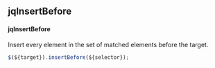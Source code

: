 ## jqInsertBefore
#### jqInsertBefore
Insert every element in the set of matched elements before the target.
```javascript
$(${target}).insertBefore(${selector});
```
